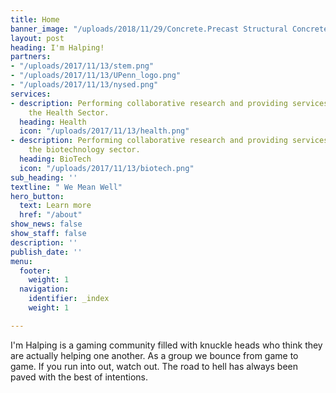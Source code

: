 ```yaml
---
title: Home
banner_image: "/uploads/2018/11/29/Concrete.Precast Structural Concrete.Smooth.png"
layout: post
heading: I'm Halping!
partners:
- "/uploads/2017/11/13/stem.png"
- "/uploads/2017/11/13/UPenn_logo.png"
- "/uploads/2017/11/13/nysed.png"
services:
- description: Performing collaborative research and providing services to support
    the Health Sector.
  heading: Health
  icon: "/uploads/2017/11/13/health.png"
- description: Performing collaborative research and providing services to support
    the biotechnology sector.
  heading: BioTech
  icon: "/uploads/2017/11/13/biotech.png"
sub_heading: ''
textline: " We Mean Well"
hero_button:
  text: Learn more
  href: "/about"
show_news: false
show_staff: false
description: ''
publish_date: ''
menu:
  footer:
    weight: 1
  navigation:
    identifier: _index
    weight: 1

---
```

I'm Halping is a gaming community filled with knuckle heads who think they are actually helping one another. As a group we bounce from game to game. If you run into out, watch out. The road to hell has always been paved with the best of intentions.